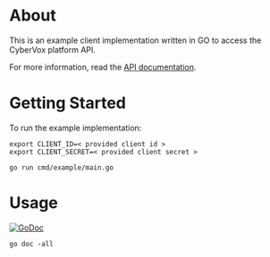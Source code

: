 # About

This is an example client implementation written in GO to access the CyberVox platform API.

For more information, read the [API documentation](https://apidocs.cybervox.ai/).

# Getting Started

To run the example implementation:

```console
export CLIENT_ID=< provided client id >
export CLIENT_SECRET=< provided client secret >

go run cmd/example/main.go
```

# Usage

[![GoDoc](https://godoc.org/github.com/cyberlabsai/cybervox-client-go?status.svg)](https://godoc.org/github.com/cyberlabsai/cybervox-client-go)

```console
go doc -all
```
